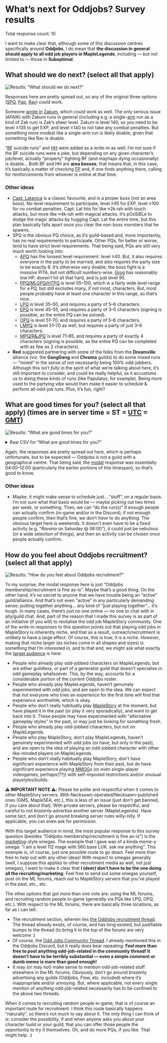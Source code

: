 # What’s next for Oddjobs? Survey results

Total response count: 10

I want to make clear that, although some of this discussion centres specifically around **Oddjobs**, I do mean that **the discussion in general should apply to all odd job players in MapleLegends**, including — but _not_ limited to — those in **Suboptimal**.

## What should we do next? (select all that apply)

![Results: “What should we do next?”](q0.svg "Results: “What should we do next?”")

Responses here are pretty spread out, so any of the original three options ([SPQ](https://maplelegends.com/lib/map?id=990000000), [Pap](https://maplelegends.com/lib/monster?id=8500001), [Rav](https://maplelegends.com/lib/monster?id=9420014)) could work.

Someone [wrote in](https://en.wikipedia.org/wiki/Write-in_candidate) [Zakum](https://maplelegends.com/lib/monster?id=8800000), which could work as well. The only serious issue (AFAIK) with Zakum runs in general (including e.g. a single-[arm](https://maplelegends.com/lib/monster?id=8800003) run as a kind of Zak run) is Zak’s sheer level. Zakum is level 140, so you need to be level ≥135 to get EXP, and level ≥140 to not take any combat penalties. But something more modest like a single-arm run is likely doable, given that something like Rav is doable.

“[BF](https://maplelegends.com/lib/monster?id=9400575) suicide runs” and [HH](https://maplelegends.com/lib/monster?id=9400549) were added as a write-in as well. I’m not sure if the BF suicide runs were a joke, but depending on any given character’s job/level, actually “properly” fighting BF (and mayhaps dying occasionally) is doable… Both BF and HH are **area bosses**; that means that, in this case, it’s basically a matter of checking [FP](https://maplelegends.com/lib/map?id=610010005) and, if one finds anything there, calling for reinforcements from whoever is online at that time.

### Other ideas

- [Capt. Latanica](https://maplelegends.com/lib/monster?id=9420513) is a classic favourite, and is a proper boss (not an area boss). No level requirement to participate, level ≥95 for EXP, level ≥100 for no combat penalties. Capt. Lat hits for like ≈2k-ish with touch attacks, but more like ≈4k-ish with magical attacks. It’s pOsSiBLe to dodge the magic attacks by hugging Capt. Lat the entire time, but this plan basically falls apart once you clear the non-boss monsters that he spawns.
- SPQ is the obvious PQ choice, as it’s guild-based and, more importantly, has no real requirements to participate. Other PQs, for better or worse, tend to have strict level requirements. That being said, PQs are still very much worth looking into:
    - [APQ](https://maplelegends.com/lib/map?id=670010100) has the loosest level requirement: level ≥40. But, it also requires everyone in the party to be married, and also requires the party size to be exactly 6. It’s otherwise very doable; the boss fight is a _massive_ PITA, but not difficult numbers-wise. [Grog](https://maplelegends.com/lib/monster?id=9400514) has reasonably low HP, doesn’t hit all that hard, and is just level 95.
    - [PPQ/MLGPQ/HTPQ](https://maplelegends.com/lib/map?id=251010404) is level 55–100, which is a fairly wide level range for a PQ, but still excludes many, if not most, characters. But, most people _probably_ have at least one character in this range, so that’s nice.
    - [LPQ](https://maplelegends.com/lib/map?id=221024500) is level 35–50, and requires a party of 5–6 characters.
    - [EPQ](https://maplelegends.com/lib/map?id=930000600) is level 45–55, and requires a party of 3–5 characters (signing is possible, as the entire PQ can be soloed).
    - [OPQ](https://maplelegends.com/lib/map?id=200080101) is level 51–70, and requires a party of 5–6 characters.
    - [LMPQ](https://maplelegends.com/lib/map?id=220000000) is level 51–70 as well, but requires a party of just 3–6 characters.
    - [MPQ/R&JPQ](https://maplelegends.com/lib/map?id=261000021) is level 71–85, and requires a party of exactly 4 characters (signing is possible, as the entire PQ can be completed with as few as 2 characters).
- **Red** suggested partnering with some of the folks from the **Dreamville** alliance (viz. the **GangGang** and **Chroma** guilds) to do some mixed runs — “mixed” in the sense of not necessarily being 100% odd-jobbers. Although this isn’t _fully_ in the spirit of what we’re talking about here, it’s still important to consider, and could be really helpful, as it accustoms us to doing these kinds of runs (like Papulatus, for example). Being more used to the partying vibe would then make it easier to schedule & perform all-odd-job runs. Plus, it’s fun, right?

## What are good times for you? (select all that apply) (times are in server time = ST = [UTC](https://en.wikipedia.org/wiki/Coordinated_Universal_Time) = [GMT](https://en.wikipedia.org/wiki/Greenwich_Mean_Time))

![Results: “What are good times for you?”](q1.png "Results: “What are good times for you?”")

<details>
<summary>Raw CSV for “What are good times for you?”</summary>

```csv
timeframe,response count
00:00–04:00,4
04:00–08:00,6
08:00–12:00,5
12:00–16:00,4
16:00–20:00,3
20:00–00:00,4
```

</details>

Again, the responses are pretty spread out here, which is perhaps unfortunate, but to be expected — Oddjobs is not a guild with a geographical centre. That being said, the [modal][mode] response was essentially 04:00–12:00 (particularly the earlier portions of this timespan), so that’s good to know.

### Other ideas

- Maybe, it might make sense to schedule just… “stuff”, on a regular basis. I’m not sure what that basis would be — maybe picking out two times per week, or something. Then, we can “do the run(s)” if enough people can actually confirm (in-game and/or in the Discord); if not enough people confirm, then that’s fine, we don’t _have_ to do anything. The obvious target here is weekends. It doesn’t even have to be a fixed activity (e.g. “_Ravana_ on Saturday @ 06:00”), it could just be nebulous (or a wide selection of things), and then an activity can be chosen once people actually confirm.

[mode]: https://en.wikipedia.org/wiki/Mode_(statistics)

## How do you feel about Oddjobs recruitment? (select all that apply)

![Results: “How do you feel about Oddjobs recruitment?”](q2.svg "Results: “How do you feel about Oddjobs recruitment?”")

To my surprise, the modal response here is just “Oddjobs membership/recruitment is fine as-is”. Maybe that’s a good thing. On the other hand, it’s no secret to anyone that we have trouble being an “active” guild/alliance. And that’s not even “active” in any particularly demanding sense; putting together anything… any kind of “just playing together”… it’s tough. In many cases, there’s just no one online — no one to chat with in ally/guild chat. And, part of the reason that I made this survey is as part of an initiative (if you will) to revitalise the odd job MapleStory community. One of the write-in responses to this question points out that playing odd jobs in MapleStory is inherently niche, and that as a result, outreach/recruitment is unlikely to have a large effect. Of course, this is true; it is a niche. _However_, making that niche larger (as niches come in all shapes and sizes) is something that I’m interested in, and to that end, we might ask what exactly the [target audience](https://en.wikipedia.org/wiki/Target_audience) is here:

- People who already play odd-jobbed characters on MapleLegends, but are either guildless, or part of a generalist guild that doesn’t specialise in odd gameplay whatsoever. This, by the way, accounts for a considerable portion of the current Oddjobs roster.
- People who already play MapleLegends, haven’t genuinely experimented with odd jobs, and are open to the idea. We can expect that not everyone who tries an experience for the first time will find that experience worthwhile, which is okay.
- People who don’t really habitually play [MapleStory](https://en.wikipedia.org/wiki/MapleStory) at the moment, but have played it in the past (or play it very sporadically), and want to get back into it. These people may have experimented with “alternative gameplay styles” in the past, or may just be looking for something fresh.
- People who already play odd-jobbed characters, but not on MapleLegends.
- People who play MapleStory, don’t play MapleLegends, haven’t genuinely experimented with odd jobs (or have, but only in the past), and are open to the idea of playing an odd-jobbed character with other like-minded players on MapleLegends.
- People who don’t really habitually play MapleStory, don’t have significant experience with MapleStory from their past, but do have significant experience playing [MMOG](https://en.wikipedia.org/wiki/Massively_multiplayer_online_game)s (or even single-player videogames, perhaps(??)) with self-imposed restrictions and/or unusual playstyles/builds.

**⚠️ IMPORTANT NOTE ⚠️:** Please be polite and respectful when it comes to other MapleStory servers. With Necksawn-operated/Necksawn-published ones (GMS, MapleSEA, etc.), this is less of an issue (just don’t get banned, if you care about that). With private servers, please be respectful, and careful to not _brazenly_ advertise another server (MapleLegends). Have some tact, and don’t go around breaking server rules willy-nilly. If applicable, you can even ask for permission.

With this target audience in mind, the most popular response to this survey question (besides “Oddjobs membership/recruitment is fine as-is”) is the [marketing](https://en.wikipedia.org/wiki/Marketing)-style smegas. The example that I gave was of a kinda meme-y smega: “i am a level 112 mage with 560 base LUK. ask me anything”. This example is, of course, just one possible route to go down. Feel more than free to help out with any other ideas! With respect to smegas generally (well, I suppose this applies to other recruitment media as well, not just smegas), I want to make it clear that **I (deer) don’t have to be the one doing all the recruiting/marketing**. Feel free to send out some smegas yourself, post on the ML forums, reach out to MapleStory servers that you’ve played in the past, etc., etc.

The other options that got more than one vote are: using the ML forums, and recruiting random people in-game (generally via PQs like LPQ, OPQ, etc.). With respect to the ML forums, there are basically three locations, as far as I can tell:

- The recruitment section, wherein lies [the Oddjobs recruitment thread](https://forum.maplelegends.com/index.php?threads/oddjobs.34994/). The thread already exists, of course, and has long existed, but justifiable bumps to the thread (to bring it to the top of the forum) are very welcome :)
- Of course, the [Odd Jobs Community Thread](https://forum.maplelegends.com/index.php?threads/odd-jobs-community-thread.36495/). I already mentioned this in the Oddjobs Discord, but it really does bear repeating: **Feel more than free to post anything odd-job-related in the community thread! It doesn’t have to be terribly substantial — even a simple comment or dumb meme is more than good enough!**
- It may (or may not) make sense to mention odd-job-related stuff elsewhere in the ML forums. Obviously, don’t go around brazenly advertising any guilds (Oddjobs, Flow, etc. included) where it’s inappropriate and/or annoying. But, where applicable, not every single mention of anything odd-job-related necessarily has to be confined to the above two threads.

When it comes to recruiting random people in-game, that is of course an important route for recruitment. I think this route basically happens “naturally”, so there’s not much to say about it. The only thing I can think of is: consider the possibility, if and when anyone asks you about your character build or your guild, that you can offer those people the opportunity to try it themselves. Oh, and do more PQs, if you like. That might help. :)
